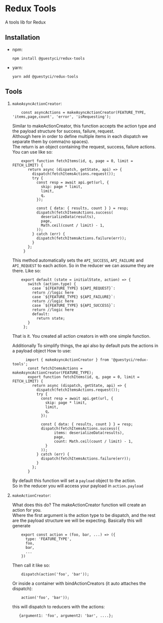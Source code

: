 # Redux Tools

A tools lib for Redux

## Installation

- npm:
  ```
  npm install @guestyci/redux-tools
  ```
- yarn:
  ```
  yarn add @guestyci/redux-tools
  ```

## Tools

1. `makeAsyncActionCreator`:

   ```
       const asyncActions = makeAsyncActionCreator(FEATURE_TYPE, 'items,page,count', 'error', 'isRequesting');
   ```

   Similar to makeActionCreator, this function accepts the action type and the payload structure for success, failure, request.  
   Although here in order to define multiple items in each dispatch we separate them by comma(no spaces).  
   The return is an object containing the request, success, failure actions.  
    You can use like so:

   ```
       export function fetchItems(id, q, page = 0, limit = FETCH_LIMIT) {
          return async (dispatch, getState, api) => {
            dispatch(fetchItemsActions.request());
            try {
              const resp = await api.get(url, {
                skip: page * limit,
                limit,
                q,
              });

              const { data: { results, count } } = resp;
              dispatch(fetchItemsActions.success(
                deserializeData(results),
                page,
                Math.ceil(count / limit) - 1,
              ));
            } catch (err) {
              dispatch(fetchItemsActions.failure(err));
            }
          };
        }
   ```

   This method automatically sets the `API_SUCCESS`, `API_FAILURE` and `API_REQUEST` to each action. So in the reducer we can assume they are there. Like so:

   ```
       export default (state = initialState, action) => {
          switch (action.type) {
            case `${FEATURE_TYPE} ${API_REQUEST}`:
            return //logic here
            case `${FEATURE_TYPE} ${API_FAILURE}`:
            return //logic here
            case `${FEATURE_TYPE} ${API_SUCCESS}`:
            return //logic here
            default:
              return state;
          }
        };
   ```

   That is it. You created all action creators in with one simple function.

   Additionally To simplify things, the api also by default puts the actions in a payload object
   How to use:

   ```
         import { makeAsyncActionCreator } from '@guestyci/redux-tools';
          const fetchItemsActions = makeAsyncActionCreator(FEATURE_TYPE);
          export function fetchItems(id, q, page = 0, limit = FETCH_LIMIT) {
            return async (dispatch, getState, api) => {
              dispatch(fetchItemsActions.request());
              try {
                const resp = await api.get(url, {
                  skip: page * limit,
                  limit,
                  q,
                });

                const { data: { results, count } } = resp;
                dispatch(fetchItemsActions.success({
                      items: deserializeData(results),
                      page,
                      count: Math.ceil(count / limit) - 1,
                  }
                ));
              } catch (err) {
                dispatch(fetchItemsActions.failure(err));
              }
            };
          }
   ```

   By default this function will set a `payload` object to the action.  
   So in the reducer you will access your payload in `action.payload`

2. `makeActionCreator`:

   What does this do? The makeActionCreator function will create an action for you.  
   Where the first argument is the action type to be dispatch, and the rest are the payload structure we will be expecting. Basically this will generate

   ```
       export const action = (foo, bar, ...) => ({
         type: 'FEATURE_TYPE',
         foo,
         bar,
         ...
       })
   ```

   Then call it like so:

   ```
       dispatch(action('foo', 'bar'));
   ```

   Or inside a container with bindActionCreators (it auto attaches the dispatch):

   ```
       action('foo', 'bar'));
   ```

   this will dispatch to reducers with the actions:

   ```
      {argument1: 'foo', argument2: 'bar', ....};
   ```
